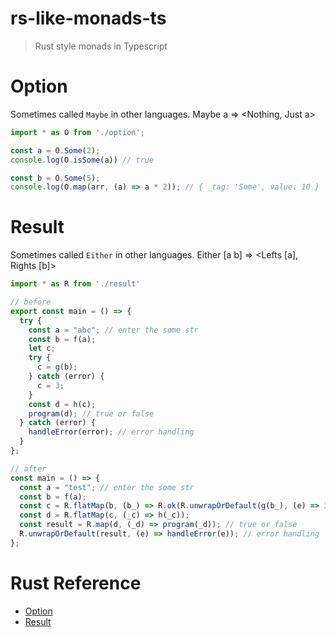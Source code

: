 # rs-like-monads-ts
> Rust style monads in Typescript

# Option
Sometimes called `Maybe` in other languages. Maybe a => <Nothing, Just a>

```typescript
import * as O from './option';

const a = O.Some(2);
console.log(O.isSome(a)) // true

const b = O.Some(5);
console.log(O.map(arr, (a) => a * 2)); // { _tag: 'Some', value: 10 }

```

# Result
Sometimes called `Either` in other languages. Either [a b] => <Lefts [a], Rights [b]>

```typescript
import * as R from './result'

// before
export const main = () => {
  try {
    const a = "abc"; // enter the some str
    const b = f(a);
    let c;
    try {
      c = g(b);
    } catch (error) {
      c = 3;
    }
    const d = h(c);
    program(d); // true or false
  } catch (error) {
    handleError(error); // error handling
  }
};

// after
const main = () => {
  const a = "test"; // enter the some str
  const b = f(a);
  const c = R.flatMap(b, (b_) => R.ok(R.unwrapOrDefault(g(b_), (e) => 3)));
  const d = R.flatMap(c, (_c) => h(_c));
  const result = R.map(d, (_d) => program(_d)); // true or false
  R.unwrapOrDefault(result, (e) => handleError(e)); // error handling 
};
```

# Rust Reference 
- [Option](https://doc.rust-lang.org/std/option/enum.Option.html#)
- [Result](https://doc.rust-lang.org/std/result/enum.Result.html#)